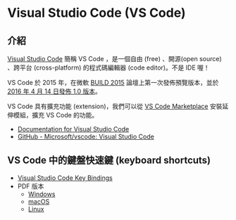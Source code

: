 # Visual Studio Code (VS Code)

## 介紹

[Visual Studio Code](https://code.visualstudio.com/) 簡稱 VS Code ，是一個自由 (free) 、開源(open source) 、跨平台 (cross-platform) 的程式碼編輯器 (code editor)。不是 IDE 喔！

VS Code 於 2015 年，在微軟 [BUILD 2015](https://blogs.msdn.microsoft.com/visualstudio/2015/04/29/build-2015-news-visual-studio-code-visual-studio-2015-rc-team-foundation-server-2015-rc-visual-studio-2013-update-5/) 論壇上第一次發佈預覽版本，並於 [2016 年 4 月 14 日發佈 1.0 版本](https://code.visualstudio.com/blogs/2016/04/14/vscode-1.0)。

VS Code 具有擴充功能 (extension)，我們可以從 [VS Code Marketplace](https://marketplace.visualstudio.com/VSCode) 安裝延伸模組，擴充 VS Code 的功能。

* [Documentation for Visual Studio Code](https://code.visualstudio.com/docs)
* [GitHub - Microsoft/vscode: Visual Studio Code](https://github.com/Microsoft/vscode)

## VS Code 中的鍵盤快速鍵 (keyboard shortcuts)

* [Visual Studio Code Key Bindings](https://code.visualstudio.com/docs/getstarted/keybindings)
* PDF 版本
    * [Windows](https://code.visualstudio.com/shortcuts/keyboard-shortcuts-windows.pdf)
    * [macOS](https://code.visualstudio.com/shortcuts/keyboard-shortcuts-macos.pdf)
    * [Linux](https://code.visualstudio.com/shortcuts/keyboard-shortcuts-linux.pdf)
